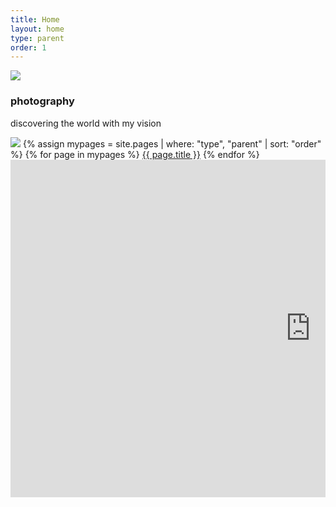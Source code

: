 ```yaml
---
title: Home
layout: home
type: parent
order: 1
---
```


<div class="section header">
	<div class="container">
		<img src="{{ "/assets/img/logo.svg" | relative_url }}">
		<h3 class="section-heading">photography</h3>
		<p class="section-description">
			discovering the world with my vision
		</p>
		<div id="navbar-wrapper">
			<div id="navbar">
				<img id="brand" class="hide" src="{{ "/assets/img/logo.svg" | relative_url }}">
				{% assign mypages = site.pages | where: "type", "parent" | sort: "order" %}
				{% for page in mypages %}
				<a class="button" href="{{ page.url | relative_url }}">{{ page.title }}</a>
				{% endfor %}
			</div>
		</div>
	</div>
</div>

<div class="section main">
	<div class="container">
		<div class="row" id="gallery">
			<div class="column">
				<article class="thumb">
					<!-- <img class="lozad u-max-full-width" data-src="{{ coll.label | append: '/' | append: image.name }}" alt="{{ image.basename }}" /> -->
					<iframe width="960" height="540" src="https://www.youtube.com/embed/Dic2QqrEtUk" title="The Science of Coffee" frameborder="0" allow="accelerometer; autoplay; clipboard-write; encrypted-media; gyroscope; picture-in-picture; web-share" allowfullscreen></iframe>
				</article>
			</div>
			<!--<div class="one-half column">
				{% for image in list offset: l %}
				<article class="thumb">
					<img class="lozad u-max-full-width" data-src="{{ coll.label | append: '/' | append: image.name }}" alt="{{ image.basename }}" />
				</article>
				{% endfor %}
			</div>-->
		</div>
	</div>
</div>
